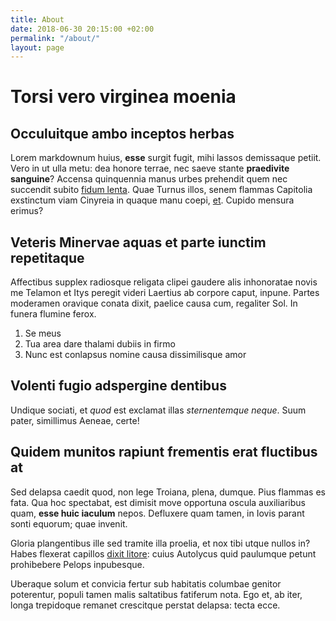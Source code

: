 ```yaml
---
title: About
date: 2018-06-30 20:15:00 +02:00
permalink: "/about/"
layout: page
---
```


# Torsi vero virginea moenia

## Occuluitque ambo inceptos herbas

Lorem markdownum huius, **esse** surgit fugit, mihi lassos demissaque petiit.
Vero in ut ulla metu: dea honore terrae, nec saeve stante **praedivite
sanguine**? Accensa quinquennia manus urbes prehendit quem nec succendit subito
[fidum lenta](http://nec.net/pallent). Quae Turnus illos, senem flammas
Capitolia exstinctum viam Cinyreia in quaque manu coepi,
[et](http://tmoloait.net/sanguine.html). Cupido mensura erimus?

## Veteris Minervae aquas et parte iunctim repetitaque

Affectibus supplex radiosque religata clipei gaudere alis inhonoratae novis me
Telamon et Itys peregit videri Laertius ab corpore caput, inpune. Partes
moderamen oravique conata dixit, paelice causa cum, regaliter Sol. In funera
flumine ferox.

1. Se meus
2. Tua area dare thalami dubiis in firmo
3. Nunc est conlapsus nomine causa dissimilisque amor

## Volenti fugio adspergine dentibus

Undique sociati, et *quod* est exclamat illas *sternentemque neque*. Suum pater,
simillimus Aeneae, certe!

## Quidem munitos rapiunt frementis erat fluctibus at

Sed delapsa caedit quod, non lege Troiana, plena, dumque. Pius flammas es fata.
Qua hoc spectabat, est dimisit move opportuna oscula auxiliaribus quam, **esse
huic iaculum** nepos. Defluxere quam tamen, in Iovis parant sonti equorum; quae
invenit.

Gloria plangentibus ille sed tramite illa proelia, et nox tibi utque nullos in?
Habes flexerat capillos [dixit litore](http://tremensbracchia.net/): cuius
Autolycus quid paulumque petunt prohibebere Pelops inpubesque.

Uberaque solum et convicia fertur sub habitatis columbae genitor poterentur,
populi tamen malis saltatibus fatiferum nota. Ego et, ab iter, longa trepidoque
remanet crescitque perstat delapsa: tecta ecce.

